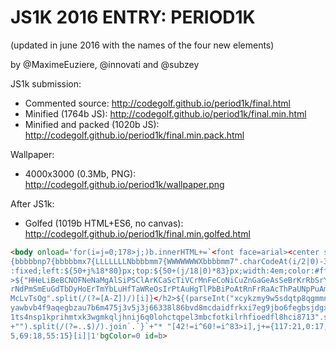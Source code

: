 JS1K 2016 ENTRY: PERIOD1K
===

(updated in june 2016 with the names of the four new elements)

by @MaximeEuziere, @innovati and @subzey

JS1k submission:

- Commented source: http://codegolf.github.io/period1k/final.html
- Minified (1764b JS): http://codegolf.github.io/period1k/final.min.html
- Minified and packed (1020b JS): http://codegolf.github.io/period1k/final.min.pack.html

Wallpaper:

- 4000x3000 (0.3Mb, PNG): http://codegolf.github.io/period1k/wallpaper.png

After JS1k:

- Golfed (1019b HTML+ES6, no canvas): http://codegolf.github.io/period1k/final.min.golfed.html

````html
<body onload='for(i=j=0;178>j;)b.innerHTML+=`<font face=arial><center style=background:hsl(${35*((("#{p 7{n 7
{bbbbbnp7{bbbbbmx7{LLLLLLLNbbbbmm7{WWWWWWWXbbbbmm7".charCodeAt(i/2|0)-32)/10+"")[i%2*2]|0)},48%,48%);position
:fixed;left:${50+j%18*80}px;top:${50+(j/18|0)*83}px;width:4em;color:#fff;padding:6px>${i+1}<h2 style=margin:0
>${"HHeLiBeBCNOFNeNaMgAlSiPSClArKCaScTiVCrMnFeCoNiCuZnGaGeAsSeBrKrRbSrYZrNbMoTcRuRhPdAgCdInSnSbTeIXeCsBaLaCeP
rNdPmSmEuGdTbDyHoErTmYbLuHfTaWReOsIrPtAuHgTlPbBiPoAtRnFrRaAcThPaUNpPuAmCmBkCfEsFmMdNoLrRfDbSgBhHsMtDsRgCnNhFl
McLvTsOg".split(/(?=[A-Z])/)[i]}</h2>${(parseInt("xcykzmy9w5sdqtp8qgmmnbjvk6g5h1cyf9knb66sd8e7fmbgci7x9d1l7z5
yawbvb4f9aqegbzau7b6m475j3v5j3j66338l86bvd8mcdaidfrkxi7eg9jbo6fegbsjdgxjqjdiqg95v436r6h7e6vax9ca68bb9eofed864
1ts4nsp1kprihmtxk3wgmkqljhnij6q0lohctqpel3mbcfotkilrhfioedfl8hci8713".substr(2*i,2),36)+256*i-(68<i?570:1100)
+"").split(/(?=..$)/).join`.`}`+"* "[42!=i^60!=i^83>i],j+={117:21,0:17,3:11,11:11,69:5}[i]|1,i+={117:-61,87:1
5,69:18,55:15}[i]|1'bgColor=0 id=b>
````